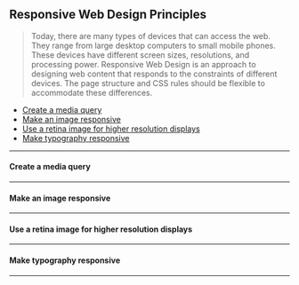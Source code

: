 ## Responsive Web Design Principles

> Today, there are many types of devices that can access the web. They range from large desktop computers to small mobile phones. These devices have different screen sizes, resolutions, and processing power. Responsive Web Design is an approach to designing web content that responds to the constraints of different devices. The page structure and CSS rules should be flexible to accommodate these differences.

- [Create a media query](#create-a-media-query)
- [Make an image responsive](#make-an-image-responsive)
- [Use a retina image for higher resolution displays](#use-a-retina-image-for-higher-resolution-displays)
- [Make typography responsive](#make-typography-responsive)

----

#### Create a media query

----

#### Make an image responsive

----

#### Use a retina image for higher resolution displays

----

#### Make typography responsive

----

